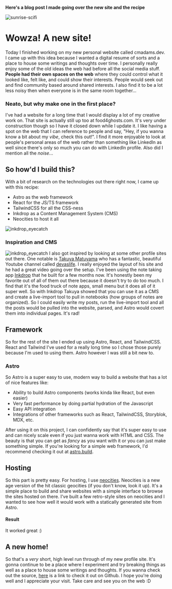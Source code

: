 **Here's a blog post I made going over the new site and the recipe**

![sunrise-scifi](https://github.com/chris-chen-creates/cmadams-dev/assets/34226032/08747cc3-9ea8-472b-9830-837fe3566bfa)

# Wowza! A new site!

Today I finished working on my new personal website called cmadams.dev. I came up with this idea because I wanted a digital resume of sorts and a place to house some writings and thoughts over time. I personally really enjoy some of the old ideas the web had before all the social media stuff. **People had their own spaces on the web** where they could control what it looked like, felt like, and could show their interests. People would seek out and find community based around shared interests. I also find it to be a lot less noisy then when everyone is in the same room together...

### Neato, but why make one in the first place?

I've had a website for a long time that I would display a lot of my creative work on. That site is actually still up too at food4ghosts.com. It's very under construction though so I have it closed down while I update it. I like having a spot on the web that I can reference to people and say, "Hey, if you wanna know a bit about my _vibe_, check this out!". I find it more enjoyable to look at people's personal areas of the web rather than something like LinkedIn as well since there's only so much you can do with LinkedIn profile. Also did I mention all the _noise_...

## So how'd I build this?

With a bit of research on the technologies out there right now, I came up with this recipe:

- Astro as the web framework
- React for the JS/TS framework
- TailwindCSS for all the CSS-ness
- Inkdrop as a Content Management System (CMS)
- Neocities to host it all

![inkdrop_eyecatch](https://github.com/chris-chen-creates/cmadams-dev/assets/34226032/435c864b-96f5-4f18-8813-f8788d08a20b)

### Inspiration and CMS

![inkdrop_eyecatch](inkdrop://file:vJNB3h0C8)
I also got inspired by looking at some other profile sites out there. One notable is [Takuya Matuyama](https://www.craftz.dog/) who has a fantastic, beautiful Youtube channel called [devaslife](https://www.youtube.com/devaslife). I really enjoyed the layout of his site and he had a great video going over the setup. I've been using the note taking app [Inkdrop](https://www.inkdrop.app/) that he built for a few months now. It's honestly been my favorite out of all of them out there because it doesn't try to do too much. I find that it's the food truck of note apps, small menu but it does all of it super well. So with Inkdrop Takuya showed that you can use it as a CMS and create a live-import tool to pull in notebooks (how groups of notes are organized). So I could easily write my posts, run the live-import tool and all the posts would be pulled into the website, parsed, and Astro would covert them into individual pages. It's rad!

## Framework

So for the rest of the site I ended up using Astro, React, and TailwindCSS. React and Tailwind I've used for a really long time so I chose those purely because I'm used to using them. Astro however I was still a bit new to.

### Astro

So Astro is a super easy to use, modern way to build a website that has a lot of nice features like:

- Ability to build Astro components (works kinda like React, but even easier)
- Very fast performance by doing partial hydration of the Javascript
- Easy API integration
- Integrations of other frameworks such as React, TailwindCSS, Storyblok, MDX, etc.

After using it on this project, I can confidently say that it's super easy to use and can nicely scale even if you just wanna work with HTML and CSS. The beauty is that you can get as _fancy_ as you want with it or you can just make something simple. If you're looking for a simple web framework, I'd recommend checking it out at [astro.build](astro.build).

## Hosting

So this part is pretty easy. For hosting, I use [neocities](https://neocities.org). Neocities is a new age version of the hit classic geocities (if you don't know, look it up). It's a simple place to build and share websites with a simple interface to browse the sites hosted on there. I've built a few retro-style sites on neocities and I wanted to see how well it would work with a statically generated site from Astro.

#### Result

It worked great :)

## A new home!

So that's a _very_ short, high level run through of my new profile site. It's gonna continue to be a place where I experiment and try breaking things as well as a place to house some writings and thoughts. If you wanna check out the source, [here](https://github.com/chris-chen-creates/cmadams-dev) is a link to check it out on Github. I hope you're doing well and I appreciate your visit. Take care and see you on the web :D
